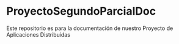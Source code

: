 # ProyectoSegundoParcialDoc
Este repositorio es para la documentación de nuestro Proyecto de Aplicaciones Distribuidas
